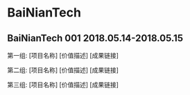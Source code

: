 # BaiNianTech

## BaiNianTech 001 2018.05.14-2018.05.15
第一组:
[项目名称]
[价值描述]
[成果链接]

第二组:
[项目名称]
[价值描述]
[成果链接]

第三组: 
[项目名称]
[价值描述]
[成果链接]
